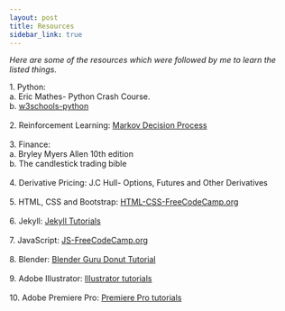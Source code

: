 ```yaml
---
layout: post
title: Resources
sidebar_link: true
---
```


<p class="message"><i>
  Here are some of the resources which were followed by me to learn the listed things. </i>
</p>
1. Python: <br>
   a. Eric Mathes- Python Crash Course.<br>
   b. <a href="https://www.w3schools.com/python/" target="_blank">w3schools-python </a><br><br>
2. Reinforcement Learning: <a href="https://towardsdatascience.com/introduction-to-reinforcement-learning-markov-decision-process-44c533ebf8da" target="_blank">Markov Decision Process </a><br><br>
3. Finance:<br>
   a. Bryley Myers Allen 10th edition<br>
   b. The candlestick trading bible<br><br>
4. Derivative Pricing: J.C Hull- Options, Futures and Other Derivatives<br><br>
5. HTML, CSS and Bootstrap: <a href="https://www.youtube.com/watch?v=mU6anWqZJcc" target="_blank">HTML-CSS-FreeCodeCamp.org</a><br><br>
6. Jekyll: <a href="https://www.youtube.com/playlist?list=PLLAZ4kZ9dFpOPV5C5Ay0pHaa0RJFhcmcB" target="_blank">Jekyll Tutorials </a><br><br>
7. JavaScript: <a href="https://www.youtube.com/watch?v=PkZNo7MFNFg" target="_blank">JS-FreeCodeCamp.org</a><br><br>
8. Blender: <a href="https://www.youtube.com/playlist?list=PLjEaoINr3zgEq0u2MzVgAaHEBt--xLB6U" target="_blank">Blender Guru Donut Tutorial </a><br><br>
9. Adobe Illustrator: <a href="https://www.youtube.com/playlist?list=PLjEaoINr3zgEq0u2MzVgAaHEBt--xLB6U" target="_blank">Illustrator tutorials </a><br><br>
10. Adobe Premiere Pro: <a href="https://www.youtube.com/watch?v=h6eeDgBjZq8&list=PLW-zSkCnZ-gABGZU8--ISUauyewG40Yex" target="_blank">Premiere Pro tutorials </a><br><br>
